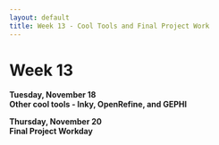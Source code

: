 ```yaml
---
layout: default
title: Week 13 - Cool Tools and Final Project Work
---
```


# Week 13

**Tuesday, November 18**  
**Other cool tools - Inky, OpenRefine, and GEPHI**

**Thursday, November 20**  
**Final Project Workday**
